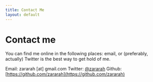 ```yaml
---
title: Contact Me
layout: default
---
```


# Contact me

You can find me online in the following places: email, or (preferably, actually) Twitter is the best way to get hold of me.

Email: zararah [at] gmail.com
Twitter: [@zararah](http://twitter.com/zararah)
Github: [https://github.com/zararah](https://github.com/zararah)


